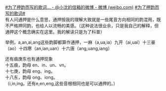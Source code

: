 [\#为了押韵而写的歌词... - @小沈的信箱的微博 - 微博 (weibo.com)](https://weibo.com/7279853634/Ixjhe43Gt?pagetype=fav)
[\#为了押韵而写的歌词\#](https://s.weibo.com/weibo?q=%23%E4%B8%BA%E4%BA%86%E6%8A%BC%E9%9F%B5%E8%80%8C%E5%86%99%E7%9A%84%E6%AD%8C%E8%AF%8D%23)  
有人问通押是什么意思，通押按我的理解大致就是一些尾音方向相同的韵混用，既不严格押同韵，也给人以流畅的美感。（这种说法很业余，只是我自己的解释，但通押这个概念确实在这里。我的解读只是为了科普）  
  
举例，a,an,ai,ang这些韵脚都算作通押，一麻（a,ua,ia）九开（ai,uai）十三豪（ao）十四寒（an,ian,uan）十六唐（ang,uang,iang）  
  
还有痕庚东也有通押现象  
十五痕，韵母 en、in、un、vn。  
十七庚，韵母 eng、ing。  
十八东，韵母 ong、iong。  
（i,in,ing。还有e,en,eng,这些音根相同也是可以通押的。）